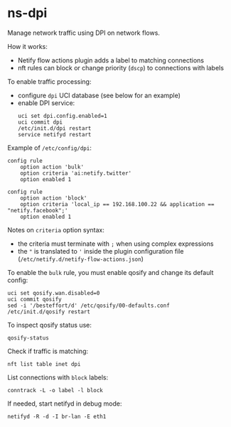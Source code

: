# ns-dpi

Manage network traffic using DPI on network flows.

How it works:
- Netify flow actions plugin adds a label to matching connections
- nft rules can block or change priority (`dscp`) to connections with labels

To enable traffic processing:
- configure `dpi` UCI database (see below for an example)
- enable DPI service:
  ```
  uci set dpi.config.enabled=1
  uci commit dpi
  /etc/init.d/dpi restart
  service netifyd restart
  ```

Example of `/etc/config/dpi`:
```
config rule
	option action 'bulk'
	option criteria 'ai:netify.twitter'
	option enabled 1

config rule
	option action 'block'
	option criteria 'local_ip == 192.168.100.22 && application == "netify.facebook";'
	option enabled 1
```

Notes on `criteria` option syntax:
- the criteria must terminate with `;` when using complex expressions
- the `"` is translated to `'` inside the plugin configuration file (`/etc/netify.d/netify-flow-actions.json`)


To enable the `bulk` rule, you must enable qosify and change its default config:
```
uci set qosify.wan.disabled=0
uci commit qosify
sed -i '/besteffort/d' /etc/qosify/00-defaults.conf
/etc/init.d/qosify restart
```

To inspect qosify status use:
```
qosify-status
```

Check if traffic is matching:
```
nft list table inet dpi
```

List connections with `block` labels:
```
conntrack -L -o label -l block
```

If needed, start netifyd in debug mode:
```
netifyd -R -d -I br-lan -E eth1
```
